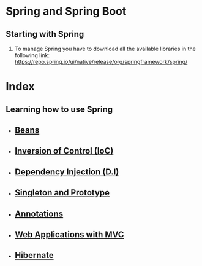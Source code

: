 # Spring and Spring Boot

## Starting with Spring

1.  To manage Spring you have to download all the available libraries in the following link: https://repo.spring.io/ui/native/release/org/springframework/spring/

# Index

## Learning how to use Spring

- ## [Beans](https://github.com/Jbarseg/Learning-Spring-and-Spring-Boot/blob/master/index/englishtranslations/README-BEAN.en.md)

- ## [Inversion of Control (IoC)](https://github.com/Jbarseg/Learning-Spring-and-Spring-Boot/blob/master/index/englishtranslations/README_INVERSION_OF_CONTROL.en.md)

- ## [Dependency Injection (D.I)](https://github.com/Jbarseg/Learning-Spring-and-Spring-Boot/blob/master/index/englishtranslations/README_DEPENDENCY_INJECTION.en.md)

- ## [Singleton and Prototype](https://github.com/Jbarseg/Learning-Spring-and-Spring-Boot/blob/master/index/englishtranslations/README-SINGLETON-AND-PROTOTYPE.en.md)

- ## [Annotations](https://github.com/Jbarseg/Learning-Spring-and-Spring-Boot/blob/master/index/englishtranslations/README-ANNOTATIONS.en.md)

- ## [Web Applications with MVC](https://github.com/Jbarseg/Learning-Spring-and-Spring-Boot/blob/master/index/englishtranslations/README-WEB-APPLICATIONS-WITH-MVC.en.md)

- ## [Hibernate](https://github.com/Jbarseg/Learning-Spring-and-Spring-Boot/blob/master/index/englishtranslations/README-HIBERNATE.en.md)
